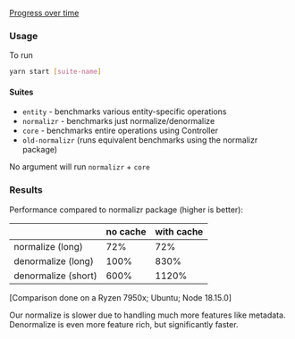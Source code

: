 [Progress over time](https://data-client.github.io/data-client/dev/bench/)

### Usage

To run

```bash
yarn start [suite-name]
```

#### Suites

- `entity` - benchmarks various entity-specific operations
- `normalizr` - benchmarks just normalize/denormalize
- `core` - benchmarks entire operations using Controller
- `old-normalizr` (runs equivalent benchmarks using the normalizr package)

No argument will run `normalizr` + `core`

### Results

Performance compared to normalizr package (higher is better):

|                     | no cache | with cache |
|---------------------|----------|------------|
| normalize (long)    | 72%      | 72%        |
| denormalize (long)  | 100%     | 830%       |
| denormalize (short) | 600%     | 1120%      |

[Comparison done on a Ryzen 7950x; Ubuntu; Node 18.15.0]

Our normalize is slower due to handling much more features like metadata. Denormalize
is even more feature rich, but significantly faster.